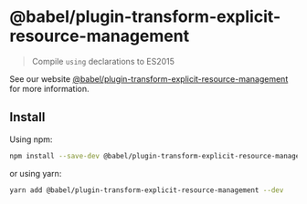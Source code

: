 # @babel/plugin-transform-explicit-resource-management

> Compile `using` declarations to ES2015

See our website [@babel/plugin-transform-explicit-resource-management](https://babeljs.io/docs/babel-plugin-transform-explicit-resource-management) for more information.

## Install

Using npm:

```sh
npm install --save-dev @babel/plugin-transform-explicit-resource-management
```

or using yarn:

```sh
yarn add @babel/plugin-transform-explicit-resource-management --dev
```
